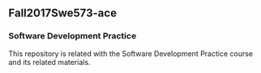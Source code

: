 ## Fall2017Swe573-ace
### **Software Development Practice**
This repository is related with the Software Development Practice course and its related materials.


